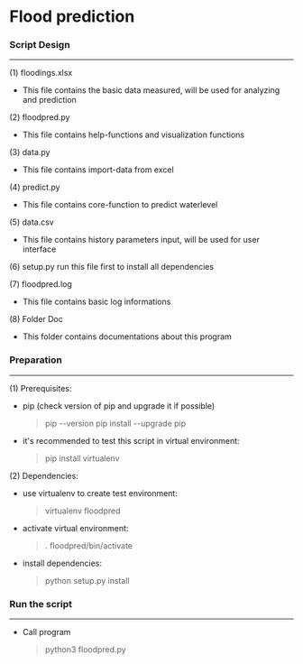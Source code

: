 
Flood prediction  
=
 
### Script Design
----------------- 
(1) floodings.xlsx
- This file contains the basic data measured, will be used for analyzing and prediction

(2) floodpred.py
- This file contains help-functions and visualization functions

(3) data.py
- This file contains import-data from excel

(4) predict.py
- This file contains core-function to predict waterlevel

(5) data.csv
- This file contains history parameters input, will be used for user interface

(6) setup.py
run this file first to install all dependencies

(7) floodpred.log
- This file contains basic log informations

(8) Folder Doc
- This folder contains documentations about this program

### Preparation
---------------

(1) Prerequisites:
- pip (check version of pip and upgrade it if possible)        
    > pip --version
    > pip install --upgrade pip

- it's recommended to test this script in virtual environment:
    > pip install virtualenv

(2) Dependencies:
- use virtualenv to create test environment:
    > virtualenv floodpred
- activate virtual environment:
    > . floodpred/bin/activate 
- install dependencies:
    > python setup.py install

### Run the script 
------------------
- Call program
    > python3 floodpred.py
